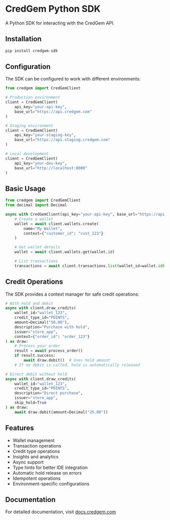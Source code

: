 # CredGem Python SDK

A Python SDK for interacting with the CredGem API.

## Installation

```bash
pip install credgem-sdk
```

## Configuration

The SDK can be configured to work with different environments:

```python
from credgem import CredGemClient

# Production environment
client = CredGemClient(
    api_key="your-api-key",
    base_url="https://api.credgem.com"
)

# Staging environment
client = CredGemClient(
    api_key="your-staging-key",
    base_url="https://api.staging.credgem.com"
)

# Local development
client = CredGemClient(
    api_key="your-dev-key",
    base_url="http://localhost:8000"
)
```

## Basic Usage

```python
from credgem import CredGemClient
from decimal import Decimal

async with CredGemClient(api_key="your-api-key", base_url="https://api.credgem.com") as client:
    # Create a wallet
    wallet = await client.wallets.create(
        name="My Wallet",
        context={"customer_id": "cust_123"}
    )

    # Get wallet details
    wallet = await client.wallets.get(wallet.id)

    # List transactions
    transactions = await client.transactions.list(wallet_id=wallet.id)
```

## Credit Operations

The SDK provides a context manager for safe credit operations:

```python
# With hold and debit
async with client.draw_credits(
    wallet_id="wallet_123",
    credit_type_id="POINTS",
    amount=Decimal("50.00"),
    description="Purchase with hold",
    issuer="store_app",
    context={"order_id": "order_123"}
) as draw:
    # Process your order
    result = await process_order()
    if result.success:
        await draw.debit()  # Uses held amount
    # If no debit is called, hold is automatically released

# Direct debit without hold
async with client.draw_credits(
    wallet_id="wallet_123",
    credit_type_id="POINTS",
    description="Direct purchase",
    issuer="store_app",
    skip_hold=True
) as draw:
    await draw.debit(amount=Decimal("25.00"))
```

## Features

- Wallet management
- Transaction operations
- Credit type operations
- Insights and analytics
- Async support
- Type hints for better IDE integration
- Automatic hold release on errors
- Idempotent operations
- Environment-specific configurations

## Documentation

For detailed documentation, visit [docs.credgem.com](https://docs.credgem.com) 